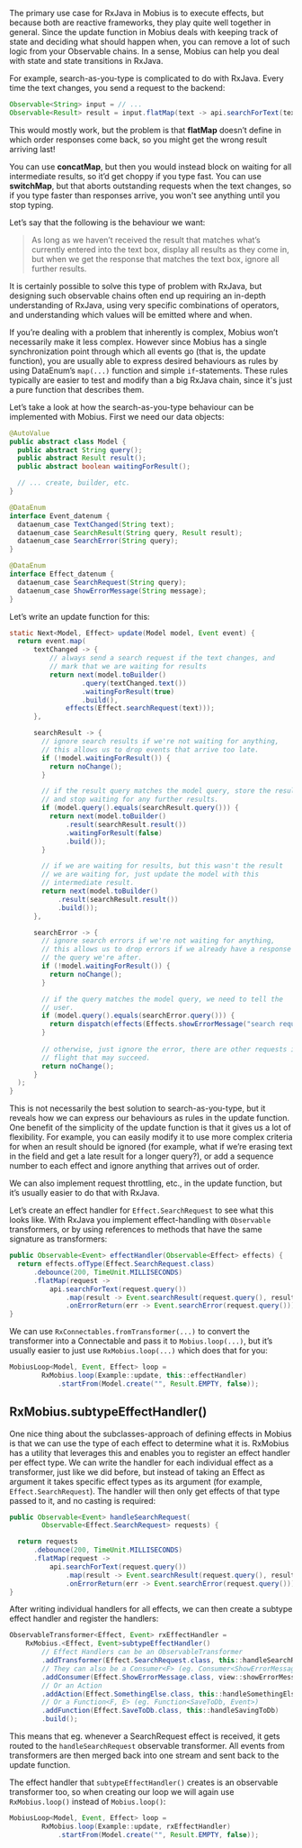 The primary use case for RxJava in Mobius is to execute effects, but because both are reactive
frameworks, they play quite well together in general. Since the update function in Mobius deals with
keeping track of state and deciding what should happen when, you can remove a lot of such logic from
your Observable chains. In a sense, Mobius can help you deal with state and state transitions in
RxJava.

For example, search-as-you-type is complicated to do with RxJava. Every time the text changes, you
send a request to the backend:

```java
Observable<String> input = // ...
Observable<Result> result = input.flatMap(text -> api.searchForText(text));
```

This would mostly work, but the problem is that **flatMap** doesn’t define in which order responses
come back, so you might get the wrong result arriving last!

You can use **concatMap**, but then you would instead block on waiting for all intermediate results,
so it’d get choppy if you type fast. You can use **switchMap**, but that aborts outstanding requests
when the text changes, so if you type faster than responses arrive, you won't see anything until you
stop typing.

Let’s say that the following is the behaviour we want:

> As long as we haven’t received the result that matches what’s currently entered into the text box,
> display all results as they come in, but when we get the response that matches the text box, 
> ignore all further results.

It is certainly possible to solve this type of problem with RxJava, but designing such observable
chains often end up requiring an in-depth understanding of RxJava, using very specific combinations
of operators, and understanding which values will be emitted where and when.

If you’re dealing with a problem that inherently is complex, Mobius won’t necessarily make it less
complex. However since Mobius has a single synchronization point through which all events go (that
is, the update function), you are usually able to express desired behaviours as rules by using
DataEnum’s `map(...)` function and simple `if`-statements. These rules typically are easier to test
and modify than a big RxJava chain, since it's just a pure function that describes them.

Let’s take a look at how the search-as-you-type behaviour can be implemented with Mobius. First we
need our data objects:

```java
@AutoValue
public abstract class Model {
  public abstract String query();
  public abstract Result result();
  public abstract boolean waitingForResult();

  // ... create, builder, etc.
}

@DataEnum
interface Event_datenum {
  dataenum_case TextChanged(String text);
  dataenum_case SearchResult(String query, Result result);
  dataenum_case SearchError(String query);
}

@DataEnum
interface Effect_datenum {
  dataenum_case SearchRequest(String query);
  dataenum_case ShowErrorMessage(String message);
}
```

Let’s write an update function for this:

```java
static Next<Model, Effect> update(Model model, Event event) {
  return event.map(
      textChanged -> {
          // always send a search request if the text changes, and
          // mark that we are waiting for results
          return next(model.toBuilder()
                  .query(textChanged.text())
                  .waitingForResult(true)
                  .build(),
              effects(Effect.searchRequest(text)));
      },

      searchResult -> {
        // ignore search results if we're not waiting for anything,
        // this allows us to drop events that arrive too late.
        if (!model.waitingForResult()) {
          return noChange();
        }

        // if the result query matches the model query, store the result
        // and stop waiting for any further results.
        if (model.query().equals(searchResult.query())) {
          return next(model.toBuilder()
              .result(searchResult.result())
              .waitingForResult(false)
              .build());
        }

        // if we are waiting for results, but this wasn't the result
        // we are waiting for, just update the model with this
        // intermediate result.
        return next(model.toBuilder()
            .result(searchResult.result())
            .build());
      },

      searchError -> { 
        // ignore search errors if we're not waiting for anything,
        // this allows us to drop errors if we already have a response to 
        // the query we're after.
        if (!model.waitingForResult()) {
          return noChange();
        }

        // if the query matches the model query, we need to tell the
        // user. 
        if (model.query().equals(searchError.query())) {
          return dispatch(effects(Effects.showErrorMessage("search request failed")));
        }
        
        // otherwise, just ignore the error, there are other requests in
        // flight that may succeed.
        return noChange();
      }
  );
}
```

This is not necessarily the best solution to search-as-you-type, but it reveals how we can express
our behaviours as rules in the update function. One benefit of the simplicity of the update function
is that it gives us a lot of flexibility. For example, you can easily modify it to use more complex
criteria for when an result should be ignored (for example, what if we’re erasing text in the field
and get a late result for a longer query?), or add a sequence number to each effect and ignore
anything that arrives out of order.

We can also implement request throttling, etc., in the update function, but it’s usually easier to
do that with RxJava.

Let’s create an effect handler for `Effect.SearchRequest` to see what this looks like. With RxJava
you implement effect-handling with `Observable` transformers, or by using references to methods that
have the same signature as transformers:

```java
public Observable<Event> effectHandler(Observable<Effect> effects) {
  return effects.ofType(Effect.SearchRequest.class)
      .debounce(200, TimeUnit.MILLISECONDS)
      .flatMap(request ->
          api.searchForText(request.query())
              .map(result -> Event.searchResult(request.query(), result))
              .onErrorReturn(err -> Event.searchError(request.query())));
}
```

We can use `RxConnectables.fromTransformer(...)` to convert the transformer into a Connectable and
pass it to `Mobius.loop(...)`, but it’s usually easier to just use `RxMobius.loop(...)` which does
that for you:

```java
MobiusLoop<Model, Event, Effect> loop =
        RxMobius.loop(Example::update, this::effectHandler)
            .startFrom(Model.create("", Result.EMPTY, false));
```


## RxMobius.subtypeEffectHandler()

One nice thing about the subclasses-approach of defining effects in Mobius is that we can use the
type of each effect to determine what it is. RxMobius has a utility that leverages this and enables
you to register an effect handler per effect type. We can write the handler for each individual
effect as a transformer, just like we did before, but instead of taking an Effect as argument it
takes specific effect types as its argument (for example, `Effect.SearchRequest`). The handler will
then only get effects of that type passed to it, and no casting is required:

```java
public Observable<Event> handleSearchRequest(
        Observable<Effect.SearchRequest> requests) {

  return requests
      .debounce(200, TimeUnit.MILLISECONDS)
      .flatMap(request ->
          api.searchForText(request.query())
              .map(result -> Event.searchResult(request.query(), result))
              .onErrorReturn(err -> Event.searchError(request.query())));
}
```

After writing individual handlers for all effects, we can then create a subtype effect handler and
register the handlers:

```java
ObservableTransformer<Effect, Event> rxEffectHandler =
    RxMobius.<Effect, Event>subtypeEffectHandler()
        // Effect Handlers can be an ObservableTransformer
        .addTransformer(Effect.SearchRequest.class, this::handleSearchRequest)
        // They can also be a Consumer<F> (eg. Consumer<ShowErrorMessage>)
        .addConsumer(Effect.ShowErrorMessage.class, view::showErrorMessage, AndroidSchedulers.mainThread())
        // Or an Action
        .addAction(Effect.SomethingElse.class, this::handleSomethingElse)
        // Or a Function<F, E> (eg. Function<SaveToDb, Event>)
        .addFunction(Effect.SaveToDb.class, this::handleSavingToDb)
        .build();
```

This means that eg. whenever a SearchRequest effect is received, it gets routed to
the `handleSearchRequest` observable transformer. All events from transformers are then merged back
into one stream and sent back to the update function.

The effect handler that `subtypeEffectHandler()` creates is an observable transformer too, so when
creating our loop we will again use `RxMobius.loop()` instead of `Mobius.loop()`:

```java
MobiusLoop<Model, Event, Effect> loop =
        RxMobius.loop(Example::update, rxEffectHandler)
            .startFrom(Model.create("", Result.EMPTY, false));
```

